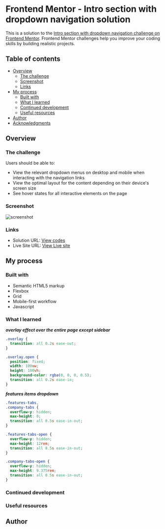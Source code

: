 # Frontend Mentor - Intro section with dropdown navigation solution

This is a solution to the [Intro section with dropdown navigation challenge on Frontend Mentor](https://www.frontendmentor.io/challenges/intro-section-with-dropdown-navigation-ryaPetHE5). Frontend Mentor challenges help you improve your coding skills by building realistic projects.

## Table of contents

- [Overview](#overview)
  - [The challenge](#the-challenge)
  - [Screenshot](#screenshot)
  - [Links](#links)
- [My process](#my-process)
  - [Built with](#built-with)
  - [What I learned](#what-i-learned)
  - [Continued development](#continued-development)
  - [Useful resources](#useful-resources)
- [Author](#author)
- [Acknowledgments](#acknowledgments)

## Overview

### The challenge

Users should be able to:

- View the relevant dropdown menus on desktop and mobile when interacting with the navigation links
- View the optimal layout for the content depending on their device's screen size
- See hover states for all interactive elements on the page

### Screenshot

![screenshot](/images/screenshot.jpg)

### Links

- Solution URL: [View codes](https://github.com/jesuisbienbien/intro-section-with-dropdown-navigation-main)
- Live Site URL: [View Live site](https://jesuisbienbien.github.io/intro-section-with-dropdown-navigation-main/)

## My process

### Built with

- Semantic HTML5 markup
- Flexbox
- Grid
- Mobile-first workflow
- Javascript

### What I learned

**_overlay effect over the entire page except sidebar_**

```css
.overlay {
  transition: all 0.2s ease-out;
}

.overlay.open {
  position: fixed;
  width: 100vw;
  height: 100vh;
  background-color: rgba(0, 0, 0, 0.5);
  transition: all 0.2s ease-in;
}
```

**_features items dropdown_**

```css
.features-tabs,
.company-tabs {
  overflow-y: hidden;
  max-height: 0;
  transition: all 0.5s ease-in-out;
}

.features-tabs-open {
  overflow-y: hidden;
  max-height: 12rem;
  transition: all 0.5s ease-in-out;
}

.company-tabs-open {
  overflow-y: hidden;
  max-height: 9.375rem;
  transition: all 0.5s ease-in-out;
}
```

### Continued development

### Useful resources

## Author
